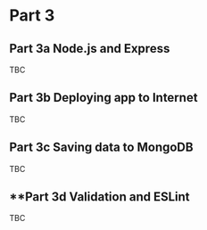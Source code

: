 # Part 3
## **Part 3a Node.js and Express**
TBC

## **Part 3b Deploying app to Internet**
TBC

## **Part 3c Saving data to MongoDB**
TBC

## **Part 3d Validation and ESLint
TBC